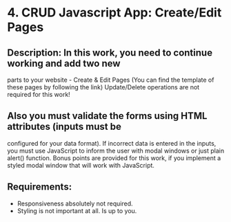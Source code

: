 # 4. CRUD Javascript App: Create/Edit Pages
## Description: In this work, you need to continue working and add two new 
parts to your website - Create & Edit Pages (You can find the template of 
these pages by following the link)
Update/Delete operations are not required for this work!
## Also you must validate the forms using HTML attributes (inputs must be 
configured for your data format).
If incorrect data is entered in the inputs, you must use JavaScript to inform 
the user with modal windows or just plain alert() function.
Bonus points are provided for this work, if you implement a styled modal 
window that will work with JavaScript.
## Requirements:
- Responsiveness absolutely not required.
- Styling is not important at all. Is up to you.

